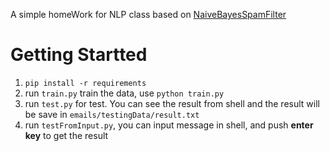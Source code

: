 A simple homeWork for NLP class based on [NaiveBayesSpamFilter](https://github.com/SunnyMarkLiu/NaiveBayesSpamFilter)

# Getting Startted
1. `pip install -r requirements`
2. run `train.py` train the data, use `python train.py`
3. run `test.py` for test. You can see the result from shell and the result will be save in `emails/testingData/result.txt`
4. run `testFromInput.py`, you can input message in shell, and push <b>enter key</b> to get the result
